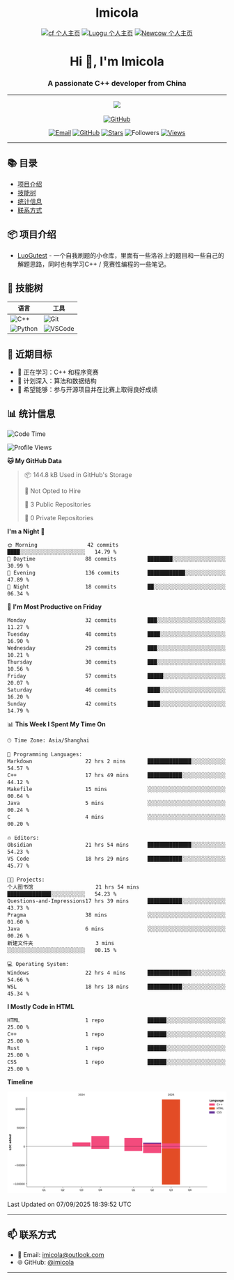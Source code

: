 <h1 align="center">Imicola</h1>

<div align="center">

[![cf 个人主页](https://img.shields.io/badge/codeforces-imicola-yellow)](https://codeforces.com/profile/imicola)
[![Luogu 个人主页](https://img.shields.io/badge/Luogu-imicola-blue)](https://www.luogu.com.cn/user/1422275)
[![Newcow 个人主页](https://img.shields.io/badge/牛客-imicola-blue)](https://ac.nowcoder.com/acm/contest/profile/693475085)

</div>
<div align="center">
  
# Hi 👋, I'm Imicola

### A passionate C++ developer from China

---

<p align="center">
  <img src="https://readme-typing-svg.herokuapp.com/?lines=Learning+C%2B%2B+and+Competitive+Programming;First-year+Software+Engineering+Student&font=Fira%20Code&center=true&width=480&height=50">
</p>

<a href="https://github.com/imicola">
    <img src="https://img.shields.io/badge/GitHub-imicola-brightgreen" alt="GitHub"/>
</a>

<div align="center">

[![Email](https://img.shields.io/badge/-Email-c14438?style=flat&logo=Gmail&logoColor=white)](mailto:imicola@outlook.com)
[![GitHub](https://img.shields.io/badge/GitHub-imicola-brightgreen)](https://github.com/imicola)
[![Stars](https://img.shields.io/github/stars/imicola?color=fefb7b&logo=Github)](https://github.com/imicola)
![Followers](https://img.shields.io/github/followers/imicola?color=blue&logo=Github)
[![Views](https://komarev.com/ghpvc/?username=imicola&color=blue&style=flat)](https://github.com/imicola)

</div>

---

</div>

## 📚 目录
- [项目介绍](#项目介绍)
- [技能树](#技能树)
- [统计信息](#统计信息)
- [联系方式](#联系方式)

## 📦 项目介绍
- [LuoGutest](https://github.com/imicola/LuoGutest) - 一个自我刷题的小仓库，里面有一些洛谷上的题目和一些自己的解题思路，同时也有学习C++ / 竞赛性编程的一些笔记。

## 🚀 技能树
| 语言  | 工具 |
|-------|------|
| ![C++](https://img.shields.io/badge/-C++-00599C?style=flat&logo=c%2B%2B&logoColor=white) | ![Git](https://img.shields.io/badge/-Git-F05032?style=flat&logo=git&logoColor=white) |
| ![Python](https://img.shields.io/badge/-Python-3776AB?style=flat&logo=python&logoColor=white) | ![VSCode](https://img.shields.io/badge/-VSCode-007ACC?style=flat&logo=visual-studio-code&logoColor=white) |


## 🎯 近期目标

- 🔭 正在学习：C++ 和程序竞赛
- 🌱 计划深入：算法和数据结构
- 👯 希望能够：参与开源项目并在比赛上取得良好成绩

## 📊 统计信息
<!--START_SECTION:waka-->
![Code Time](http://img.shields.io/badge/Code%20Time-684%20hrs%2037%20mins-blue)

![Profile Views](http://img.shields.io/badge/Profile%20Views-0-blue)

**🐱 My GitHub Data** 

> 📦 144.8 kB Used in GitHub's Storage 
 > 
> 🚫 Not Opted to Hire
 > 
> 📜 3 Public Repositories 
 > 
> 🔑 0 Private Repositories 
 > 
**I'm a Night 🦉** 

```text
🌞 Morning                42 commits          ████░░░░░░░░░░░░░░░░░░░░░   14.79 % 
🌆 Daytime                88 commits          ████████░░░░░░░░░░░░░░░░░   30.99 % 
🌃 Evening                136 commits         ████████████░░░░░░░░░░░░░   47.89 % 
🌙 Night                  18 commits          ██░░░░░░░░░░░░░░░░░░░░░░░   06.34 % 
```
📅 **I'm Most Productive on Friday** 

```text
Monday                   32 commits          ███░░░░░░░░░░░░░░░░░░░░░░   11.27 % 
Tuesday                  48 commits          ████░░░░░░░░░░░░░░░░░░░░░   16.90 % 
Wednesday                29 commits          ███░░░░░░░░░░░░░░░░░░░░░░   10.21 % 
Thursday                 30 commits          ███░░░░░░░░░░░░░░░░░░░░░░   10.56 % 
Friday                   57 commits          █████░░░░░░░░░░░░░░░░░░░░   20.07 % 
Saturday                 46 commits          ████░░░░░░░░░░░░░░░░░░░░░   16.20 % 
Sunday                   42 commits          ████░░░░░░░░░░░░░░░░░░░░░   14.79 % 
```


📊 **This Week I Spent My Time On** 

```text
🕑︎ Time Zone: Asia/Shanghai

💬 Programming Languages: 
Markdown                 22 hrs 2 mins       ██████████████░░░░░░░░░░░   54.57 % 
C++                      17 hrs 49 mins      ███████████░░░░░░░░░░░░░░   44.12 % 
Makefile                 15 mins             ░░░░░░░░░░░░░░░░░░░░░░░░░   00.64 % 
Java                     5 mins              ░░░░░░░░░░░░░░░░░░░░░░░░░   00.24 % 
C                        4 mins              ░░░░░░░░░░░░░░░░░░░░░░░░░   00.20 % 

🔥 Editors: 
Obsidian                 21 hrs 54 mins      ██████████████░░░░░░░░░░░   54.23 % 
VS Code                  18 hrs 29 mins      ███████████░░░░░░░░░░░░░░   45.77 % 

🐱‍💻 Projects: 
个人图书馆                    21 hrs 54 mins      ██████████████░░░░░░░░░░░   54.23 % 
Questions-and-Impressions17 hrs 39 mins      ███████████░░░░░░░░░░░░░░   43.73 % 
Pragma                   38 mins             ░░░░░░░░░░░░░░░░░░░░░░░░░   01.60 % 
Java                     6 mins              ░░░░░░░░░░░░░░░░░░░░░░░░░   00.26 % 
新建文件夹                    3 mins              ░░░░░░░░░░░░░░░░░░░░░░░░░   00.15 % 

💻 Operating System: 
Windows                  22 hrs 4 mins       ██████████████░░░░░░░░░░░   54.66 % 
WSL                      18 hrs 18 mins      ███████████░░░░░░░░░░░░░░   45.34 % 
```

**I Mostly Code in HTML** 

```text
HTML                     1 repo              ██████░░░░░░░░░░░░░░░░░░░   25.00 % 
C++                      1 repo              ██████░░░░░░░░░░░░░░░░░░░   25.00 % 
Rust                     1 repo              ██████░░░░░░░░░░░░░░░░░░░   25.00 % 
CSS                      1 repo              ██████░░░░░░░░░░░░░░░░░░░   25.00 % 
```



**Timeline**

![Lines of Code chart](https://raw.githubusercontent.com/imicola/imicola/main/assets/bar_graph.png)


 Last Updated on 07/09/2025 18:39:52 UTC
<!--END_SECTION:waka-->

---

## 📫 联系方式

- 📧 Email: imicola@outlook.com
- 🌐 GitHub: [@imicola](https://github.com/imicola)

---